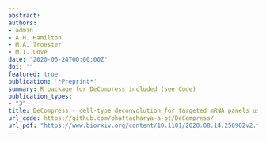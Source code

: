 ```yaml
---
abstract:
authors:
- admin
- A.H. Hamilton
- M.A. Troester
- M.I. Love
date: "2020-06-24T00:00:00Z"
doi: ""
featured: true
publication: '*Preprint*'
summary: R package for DeCompress included (see Code)
publication_types:
- "3"
title: DeCompress - cell-type deconvolution for targeted mRNA panels using compressed sensing
url_code: https://github.com/bhattacharya-a-bt/DeCompress/
url_pdf: "https://www.biorxiv.org/content/10.1101/2020.08.14.250902v2.full.pdf"
---
```

